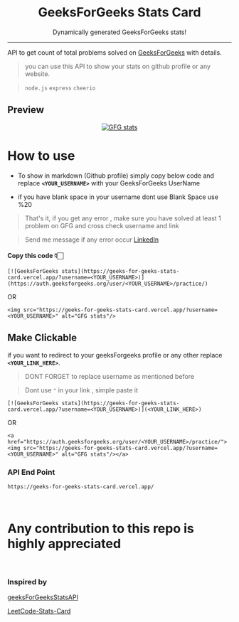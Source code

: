 <p align="center">
<h1 align="center">GeeksForGeeks Stats Card</h1>
<p align="center">Dynamically generated GeeksForGeeks stats!</p>
</p>

*****

API to get count of total problems solved on [GeeksForGeeks](https://practice.geeksforgeeks.org/) with details.

> you can use this API to show your stats on github profile or any website.

> `node.js`  `express`  `cheerio`

## Preview
<p align="center"> <a href="https://auth.geeksforgeeks.org/user/nikhilpal2705/practice/"><img src="https://geeks-for-geeks-stats-card.vercel.app/?username=nikhilpal2705" alt="GFG stats"/></a></p>

# How to use 
- To show in markdown (Github profile) simply copy below code and replace **`<YOUR_USERNAME>`** with your GeeksForGeeks UserName

- if you have blank space in your username dont use Blank Space use %20

> That's it, if you get any error , make sure you have solved at least 1 problem on GFG and cross check username and link 

> Send me message if any error occur [LinkedIn](https://www.linkedin.com/in/nikhilpal2705/)

#### Copy this code 👇🏻
```
[![GeeksForGeeks stats](https://geeks-for-geeks-stats-card.vercel.app/?username=<YOUR_USERNAME>)](https://auth.geeksforgeeks.org/user/<YOUR_USERNAME>/practice/)
```
OR

```
<img src="https://geeks-for-geeks-stats-card.vercel.app/?username=<YOUR_USERNAME>" alt="GFG stats"/>
```

## Make Clickable
if you want to redirect to your geeksForgeeks profile or any other replace **`<YOUR_LINK_HERE>`**.
> DONT FORGET to replace username as mentioned before

> Dont use `"` in your link , simple paste it
```
[![GeeksForGeeks stats](https://geeks-for-geeks-stats-card.vercel.app/?username=<YOUR_USERNAME>)](<YOUR_LINK_HERE>)
```
OR
```
<a href="https://auth.geeksforgeeks.org/user/<YOUR_USERNAME>/practice/"><img src="https://geeks-for-geeks-stats-card.vercel.app/?username=<YOUR_USERNAME>" alt="GFG stats"/></a>
```

### API End Point
```
https://geeks-for-geeks-stats-card.vercel.app/
```

<br>

# Any contribution to this repo is highly appreciated

<br>

### Inspired by 
[geeksForGeeksStatsAPI](https://github.com/napiyo/geeksForGeeksStatsAPI)

[LeetCode-Stats-Card](https://github.com/JacobLinCool/LeetCode-Stats-Card)